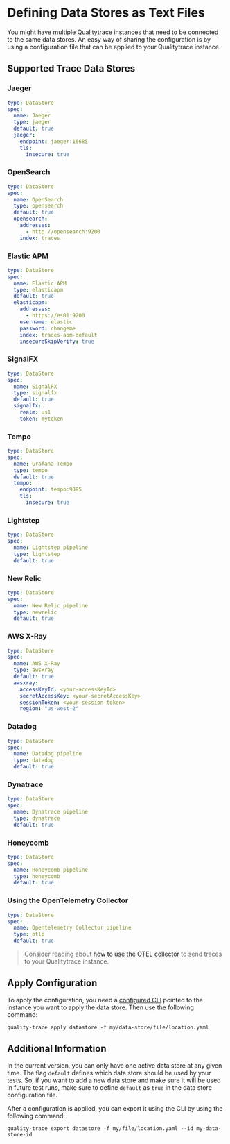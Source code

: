# Defining Data Stores as Text Files

You might have multiple Qualitytrace instances that need to be connected to the same data stores. An easy way of sharing the configuration is by using a configuration file that can be applied to your Qualitytrace instance.

## Supported Trace Data Stores

### Jaeger

```yaml
type: DataStore
spec:
  name: Jaeger
  type: jaeger
  default: true
  jaeger:
    endpoint: jaeger:16685
    tls:
      insecure: true
```

### OpenSearch

```yaml
type: DataStore
spec:
  name: OpenSearch
  type: opensearch
  default: true
  opensearch:
    addresses:
      - http://opensearch:9200
    index: traces
```

### Elastic APM

```yaml
type: DataStore
spec:
  name: Elastic APM
  type: elasticapm
  default: true
  elasticapm:
    addresses:
      - https://es01:9200
    username: elastic
    password: changeme
    index: traces-apm-default
    insecureSkipVerify: true
```

### SignalFX

```yaml
type: DataStore
spec:
  name: SignalFX
  type: signalfx
  default: true
  signalfx:
    realm: us1
    token: mytoken
```

### Tempo

```yaml
type: DataStore
spec:
  name: Grafana Tempo
  type: tempo
  default: true
  tempo:
    endpoint: tempo:9095
    tls:
      insecure: true
```

### Lightstep

```yaml
type: DataStore
spec:
  name: Lightstep pipeline
  type: lightstep
  default: true
```

### New Relic

```yaml
type: DataStore
spec:
  name: New Relic pipeline
  type: newrelic
  default: true
```

### AWS X-Ray

```yaml
type: DataStore
spec:
  name: AWS X-Ray
  type: awsxray
  default: true
  awsxray:
    accessKeyId: <your-accessKeyId>
    secretAccessKey: <your-secretAccessKey>
    sessionToken: <your-session-token>
    region: "us-west-2"
```

### Datadog

```yaml
type: DataStore
spec:
  name: Datadog pipeline
  type: datadog
  default: true
```

### Dynatrace

```yaml
type: DataStore
spec:
  name: Dynatrace pipeline
  type: dynatrace
  default: true
```

### Honeycomb

```yaml
type: DataStore
spec:
  name: Honeycomb pipeline
  type: honeycomb
  default: true
```

### Using the OpenTelemetry Collector

```yaml
type: DataStore
spec:
  name: Opentelemetry Collector pipeline
  type: otlp
  default: true
```

> Consider reading about [how to use the OTEL collector](../configuration/connecting-to-data-stores/opentelemetry-collector.md) to send traces to your Qualitytrace instance.

## Apply Configuration

To apply the configuration, you need a [configured CLI](./configuring-your-cli.md) pointed to the instance you want to apply the data store. Then use the following command:

```
quality-trace apply datastore -f my/data-store/file/location.yaml
```

## Additional Information

In the current version, you can only have one active data store at any given time. The flag `default` defines which data store should be used by your tests. So, if you want to add a new data store and make sure it will be used in future test runs, make sure to define `default` as `true` in the data store configuration file.

After a configuration is applied, you can export it using the CLI by using the following command:

```
quality-trace export datastore -f my/file/location.yaml --id my-data-store-id
```
